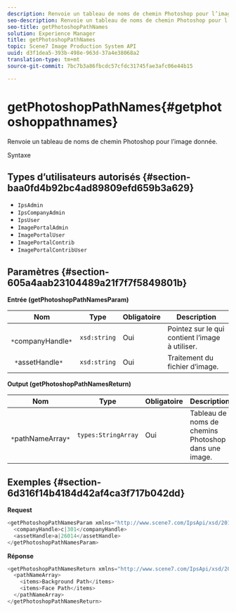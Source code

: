 ```yaml
---
description: Renvoie un tableau de noms de chemin Photoshop pour l’image donnée.
seo-description: Renvoie un tableau de noms de chemin Photoshop pour l’image donnée.
seo-title: getPhotoshopPathNames
solution: Experience Manager
title: getPhotoshopPathNames
topic: Scene7 Image Production System API
uuid: d3f1dea5-393b-498e-963d-37a4e38068a2
translation-type: tm+mt
source-git-commit: 7bc7b3a86fbcdc57cfdc31745fae3afc06e44b15

---
```



# getPhotoshopPathNames{#getphotoshoppathnames}

Renvoie un tableau de noms de chemin Photoshop pour l’image donnée.

Syntaxe

## Types d’utilisateurs autorisés {#section-baa0fd4b92bc4ad89809efd659b3a629}

* `IpsAdmin`
* `IpsCompanyAdmin`
* `IpsUser`
* `ImagePortalAdmin`
* `ImagePortalUser`
* `ImagePortalContrib`
* `ImagePortalContribUser`

## Paramètres {#section-605a4aab23104489a21f7f7f5849801b}

**Entrée (getPhotoshopPathNamesParam)**

| Nom | Type | Obligatoire | Description |
|---|---|---|---|
| ` *`companyHandle`*` | `xsd:string` | Oui | Pointez sur le  qui contient l’image à utiliser. |
| ` *`assetHandle`*` | `xsd:string` | Oui | Traitement du fichier d’image. |

**Output (getPhotoshopPathNamesReturn)**

| Nom | Type | Obligatoire | Description |
|---|---|---|---|
| ` *`pathNameArray`*` | `types:StringArray` | Oui | Tableau de noms de chemins Photoshop dans une image. |

## Exemples {#section-6d316f14b4184d42af4ca3f717b042dd}

**Request**

```java
<getPhotoshopPathNamesParam xmlns="http://www.scene7.com/IpsApi/xsd/2012-07-31">
  <companyHandle>c|301</companyHandle>
  <assetHandle>a|26014</assetHandle>
</getPhotoshopPathNamesParam>
```

**Réponse**

```java
<getPhotoshopPathNamesReturn xmlns="http://www.scene7.com/IpsApi/xsd/2012-07-31">
  <pathNameArray>
    <items>Background Path</items>
    <items>Face Path</items>
  </pathNameArray>
</getPhotoshopPathNamesReturn>
```

